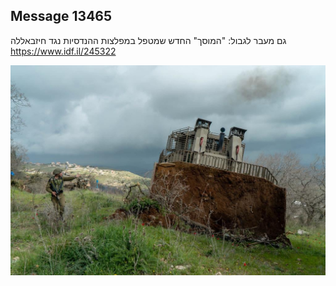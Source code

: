 ## Message 13465

גם מעבר לגבול:
"המוסך" החדש שמטפל במפלצות ההנדסיות נגד חיזבאללה
https://www.idf.il/245322

![Photo](13465/13465_photo.jpg)
